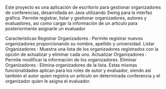 Este proyecto es una aplicación de escritorio para gestionar organizadores de conferencias, desarrollada en Java utilizando Swing para la interfaz gráfica. 
Permite registrar, listar y gestionar organizadores, autores y evaluadores, así como cargar la información de un articulo para posteriormente asignarle un evaluador

Caracteristicas
Registrar Organizadores : Permite registrar nuevos organizadores proporcionando su nombre, apellido y universidad.
Listar Organizadores : Muestra una lista de los organizadores registrados con la opción de actualizar y eliminar cada uno.
Actualizar Organizadores : Permite modificar la información de los organizadores.
Eliminar Organizadores : Elimina organizadores de la lista. Estas mismas funcionalidades aplican para los roles de autor y evaluador, siendo así también el autor quien 
registra un artículo en determinada conferencia y el organizador quien le asigna el evaluador.

